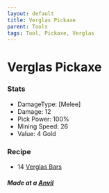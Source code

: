 ```yaml
---
layout: default
title: Verglas Pickaxe
parent: Tools
tags: Tool, Pickaxe, Verglas
---
```


# Verglas Pickaxe

### Stats
- DamageType: [Melee]
- Damage: 12
- Pick Power: 100%
- Mining Speed: 26
- Value: 4 Gold

### Recipe
- 14 [Verglas Bars](https://koekmeneer.github.io/SupernovaMod/docs/items/materials/verglas_bar)

##### Made at a [Anvil](https://terraria.gamepedia.com/Anvil)